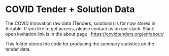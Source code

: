 # COVID Tender + Solution Data

The COVID Innovation raw data (Tenders, solutions) is for now stored in Airtable. If you like to get access, please contact us on our slack. Slack open invitation link is in the about page : https://covidtenders.org/en/about/

This folder stores the code for producing the summary statistics on the tender data. 